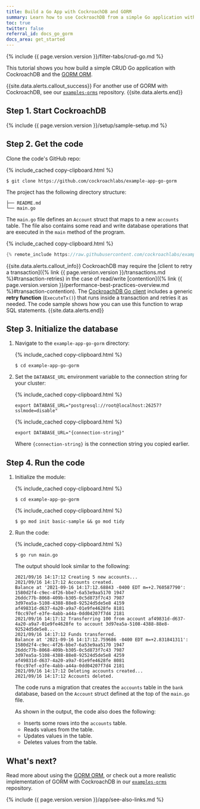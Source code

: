 ```yaml
---
title: Build a Go App with CockroachDB and GORM
summary: Learn how to use CockroachDB from a simple Go application with the GORM ORM.
toc: true
twitter: false
referral_id: docs_go_gorm
docs_area: get_started
---
```


{% include {{ page.version.version }}/filter-tabs/crud-go.md %}

This tutorial shows you how build a simple CRUD Go application with CockroachDB and the [GORM ORM](https://gorm.io/index.html).

{{site.data.alerts.callout_success}}
For another use of GORM with CockroachDB, see our [`examples-orms`](https://github.com/cockroachdb/examples-orms) repository.
{{site.data.alerts.end}}

## Step 1. Start CockroachDB

{% include {{ page.version.version }}/setup/sample-setup.md %}

## Step 2. Get the code

Clone the code's GitHub repo:

{% include_cached copy-clipboard.html %}
~~~ shell
$ git clone https://github.com/cockroachlabs/example-app-go-gorm
~~~

The project has the following directory structure:

~~~
├── README.md
└── main.go
~~~

The `main.go` file defines an `Account` struct that maps to a new `accounts` table. The file also contains some read and write database operations that are executed in the `main` method of the program.

{% include_cached copy-clipboard.html %}
~~~ go
{% remote_include https://raw.githubusercontent.com/cockroachlabs/example-app-go-gorm/master/main.go %}
~~~

{{site.data.alerts.callout_info}}
CockroachDB may require the [client to retry a transaction]({% link {{ page.version.version }}/transactions.md %}#transaction-retries) in the case of read/write [contention]({% link {{ page.version.version }}/performance-best-practices-overview.md %}#transaction-contention). The [CockroachDB Go client](https://github.com/cockroachdb/cockroach-go) includes a generic **retry function** (`ExecuteTx()`) that runs inside a transaction and retries it as needed. The code sample shows how you can use this function to wrap SQL statements.
{{site.data.alerts.end}}

## Step 3. Initialize the database

1. Navigate to the `example-app-go-gorm` directory:

    {% include_cached copy-clipboard.html %}
    ~~~ shell
    $ cd example-app-go-gorm
    ~~~

1. Set the `DATABASE_URL` environment variable to the connection string for your cluster:

    <section class="filter-content" markdown="1" data-scope="local">

    {% include_cached copy-clipboard.html %}
    ~~~ shell
    export DATABASE_URL="postgresql://root@localhost:26257?sslmode=disable"
    ~~~

    </section>

    <section class="filter-content" markdown="1" data-scope="cockroachcloud">

    {% include_cached copy-clipboard.html %}
    ~~~ shell
    export DATABASE_URL="{connection-string}"
    ~~~

    Where `{connection-string}` is the connection string you copied earlier.

## Step 4. Run the code

1. Initialize the module:

    {% include_cached copy-clipboard.html %}
    ~~~ shell
    $ cd example-app-go-gorm
    ~~~

    {% include_cached copy-clipboard.html %}
    ~~~ shell
    $ go mod init basic-sample && go mod tidy
    ~~~

1. Run the code:

    {% include_cached copy-clipboard.html %}
    ~~~ shell
    $ go run main.go
    ~~~

    The output should look similar to the following:

    ~~~
    2021/09/16 14:17:12 Creating 5 new accounts...
    2021/09/16 14:17:12 Accounts created.
    Balance at '2021-09-16 14:17:12.68843 -0400 EDT m=+2.760587790':
    1580d2f4-c9ec-4f26-bbe7-6a53e9aa5170 1947
    26ddc77b-8068-409b-b305-0c5d873f7c43 7987
    3d97ea5a-5108-4388-88e8-92524d5de5e8 4159
    af49831d-d637-4a20-a9a7-01e9fe4628fe 8181
    f0cc97ef-e3fe-4abb-a44a-0dd04207f7d4 2181
    2021/09/16 14:17:12 Transferring 100 from account af49831d-d637-4a20-a9a7-01e9fe4628fe to account 3d97ea5a-5108-4388-88e8-92524d5de5e8...
    2021/09/16 14:17:12 Funds transferred.
    Balance at '2021-09-16 14:17:12.759686 -0400 EDT m=+2.831841311':
    1580d2f4-c9ec-4f26-bbe7-6a53e9aa5170 1947
    26ddc77b-8068-409b-b305-0c5d873f7c43 7987
    3d97ea5a-5108-4388-88e8-92524d5de5e8 4259
    af49831d-d637-4a20-a9a7-01e9fe4628fe 8081
    f0cc97ef-e3fe-4abb-a44a-0dd04207f7d4 2181
    2021/09/16 14:17:12 Deleting accounts created...
    2021/09/16 14:17:12 Accounts deleted.
    ~~~

    The code runs a migration that creates the `accounts` table in the `bank` database, based on the `Account` struct defined at the top of the `main.go` file.

    As shown in the output, the code also does the following:
    - Inserts some rows into the `accounts` table.
    - Reads values from the table.
    - Updates values in the table.
    - Deletes values from the table.

## What's next?

Read more about using the [GORM ORM](http://gorm.io), or check out a more realistic implementation of GORM with CockroachDB in our [`examples-orms`](https://github.com/cockroachdb/examples-orms) repository.

{% include {{ page.version.version }}/app/see-also-links.md %}
